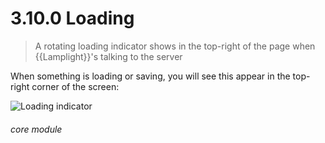 # 3.10.0 Loading

> A rotating loading indicator shows in the top-right of the page when {{Lamplight}}'s talking to the server



When something is loading or saving, you will see this appear in the top-right corner of the screen: 

![Loading indicator](28a.png) 


###### core module

